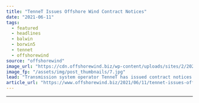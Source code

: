 ```yaml
---
title: "TenneT Issues Offshore Wind Contract Notices"
date: "2021-06-11"
tags: 
  - featured
  - headlines
  - balwin
  - borwin5
  - tennet
  - offshorewind
source: "offshorewind"
image_url: "https://cdn.offshorewind.biz/wp-content/uploads/sites/2/2021/06/11101004/TenneT-Issues-Offshore-Wind-Contract-Notices.jpg"
image_fp: "/assets/img/post_thumbnails/7.jpg"
lead: "Transmission system operator TenneT has issued contract notices related to offshore grid connection systems"
article_url: "https://www.offshorewind.biz/2021/06/11/tennet-issues-offshore-wind-contract-notices/"
---
```


---
